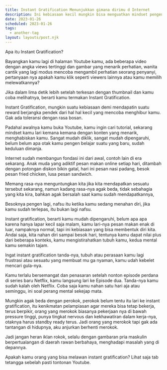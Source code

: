 ```yaml
---
title: Instant Gratification Menunjukkan gimana dirimu d Internet
description: Ini kebiasaan kecil mungkin bisa menguatkan mindset pengendalian diri kamu
date: 2023-01-26
scheduled: 2023-01-26
tags:
  - another-tag
layout: layouts/post.njk
---
```


Apa itu Instant Gratification?

Bayangkan kamu lagi di halaman Youtube kamu, ada beberapa video dengan angka views tertinggi dan gambar yang menarik perhatian, wanita cantik yang lagi modus mencoba mengambil perhatian seorang penyanyi, pertanyaan nya apakah kamu klik seperti viewers lainnya atau kamu memilih melewatkannya?

Jika dalam lima detik lebih setelah terkesan dengan thumbnail dan kamu coba melihatnya, berarti kamu termakan Instant Gratification.

Instant Gratification, mungkin suatu kebiasaan demi mendapatin suatu reward berjangka pendek dari hal hal kecil yang mencoba menghibur kamu. Gak ada toleransi dengan rasa bosan.
 
Padahal awalnya kamu buka Youtube, kamu ingin cari tutorial, sekarang mindset kamu lari kemana kemana dengan konten yang menarik, menghabiskan kamu. Sangat mudah diklik, sangat mudah dipengaruhi, belum belum apa otak kamu pengen belajar suatu yang baru, sudah keduluan dimanja.

Internet sudah membangun fondasi ini dari awal, contoh lain di era sekarang. Anak muda yang adiktif pesan makan online setiap hari, ditambah dengan potongan diskon bikin gatal, hari ini pesan nasi padang, besok pesan fried chicken, lusa pesan sandwich.

Memang rasa-nya menguntungkan kita jika kita mendapatkan sesuatu tersebut sekarang, namun kadang rasa-nya agak beda, tidak sebahagia yang kita kira, bahkan agak bersalah saat kamu sudah mendapatkannya,

Besoknya pengen lagi, nafsu itu ketika kamu sedang menahan diri, jika kamu sudah terlepas, itu bukan lagi nafsu.

Instant gratification, berarti kamu mudah dipengaruhi, belum apa apa karena hanya lapar kecil saja malam, kamu lari-nya pesan makan enak di luar, nampaknya normal, tapi ini kebiasaan yang bisa membentuk diri kita. Andai saja, kita nahan diri sampai besok hari, tentunya kamu dapat nilai plus dari beberapa konteks, kamu mengistirahatkan tubuh kamu, kedua mental kamu semakin tajam. 

Ingat instant gratification tanda-nya, tubuh atau perasaan kamu lagi frustrasi atau sesuatu yang membuat mu ga nyaman, kamu udah kebelet mencari gula-nya.

Kamu terlalu bersemangat dan penasaran setelah nonton episode perdana di series baru Netflix, kamu langsung lari ke Episode dua. Tanda-nya kamu sudah kalah oleh Netflix. Coba saja kamu nahan satu hari aja atau seminggu, ini soal perang mental sekejap mata.

Mungkin agak beda dengan perokok, perokok belum tentu itu lari ke instant gratification, itu kenikmatan pelampiasan agar mereka bisa tetap bekerja, terus berpikir, orang yang merokok biasanya pekerjaan nya di bawah pressure tinggi, punya tingkat nervous dan kekhawatiran dalam kerja-nya, otaknya harus standby ready terus. Jadi orang yang merokok tapi gak ada tantangan di hidupnya, aku anjurkan berhenti merokok.

Jadi jangan heran iklan rokok, selalu dengan gambaran pria maskulin berpertualangan di daerah rawan berbahaya, menghadapi masalah yang di depannya.

Apakah kamu orang yang bisa melawan instant gratification? Lihat saja tab tetangga sebelah pasti tontonan Youtube.

